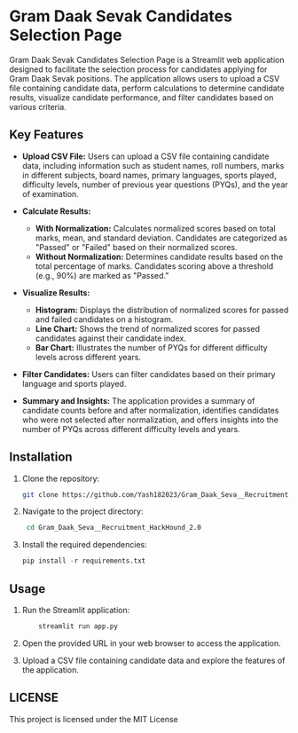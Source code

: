 # Gram Daak Sevak Candidates Selection Page

Gram Daak Sevak Candidates Selection Page is a Streamlit web application designed to facilitate the selection process for candidates applying for Gram Daak Sevak positions. The application allows users to upload a CSV file containing candidate data, perform calculations to determine candidate results, visualize candidate performance, and filter candidates based on various criteria.

## Key Features

- **Upload CSV File:** Users can upload a CSV file containing candidate data, including information such as student names, roll numbers, marks in different subjects, board names, primary languages, sports played, difficulty levels, number of previous year questions (PYQs), and the year of examination.

- **Calculate Results:**
  - **With Normalization:** Calculates normalized scores based on total marks, mean, and standard deviation. Candidates are categorized as "Passed" or "Failed" based on their normalized scores.
  - **Without Normalization:** Determines candidate results based on the total percentage of marks. Candidates scoring above a threshold (e.g., 90%) are marked as "Passed."

- **Visualize Results:**
  - **Histogram:** Displays the distribution of normalized scores for passed and failed candidates on a histogram.
  - **Line Chart:** Shows the trend of normalized scores for passed candidates against their candidate index.
  - **Bar Chart:** Illustrates the number of PYQs for different difficulty levels across different years.

- **Filter Candidates:** Users can filter candidates based on their primary language and sports played.

- **Summary and Insights:** The application provides a summary of candidate counts before and after normalization, identifies candidates who were not selected after normalization, and offers insights into the number of PYQs across different difficulty levels and years.

## Installation

1. Clone the repository:
   ```bash
   git clone https://github.com/Yash182023/Gram_Daak_Seva__Recruitment_HackHound_2.0.git

2. Navigate to the project directory:
   ```bash
    cd Gram_Daak_Seva__Recruitment_HackHound_2.0

3. Install the required dependencies:
   ```python
   pip install -r requirements.txt
## Usage

1. Run the Streamlit application:
    ```python
        streamlit run app.py

2. Open the provided URL in your web browser to access the application.

3. Upload a CSV file containing candidate data and explore the features of the application.

## LICENSE
This project is licensed under the MIT License

